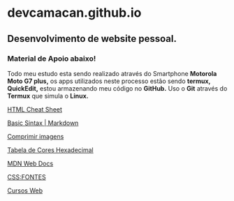 # devcamacan.github.io

## Desenvolvimento de website pessoal.

### Material de Apoio abaixo!

Todo meu estudo esta sendo realizado através
do Smartphone **Motorola Moto G7 plus,**
os apps utilizados neste processo estão sendo **termux,**
**QuickEdit,** estou armazenando meu código no **GitHub.**
Uso o **Git** através do **Termux** que simula o **Linux.**

[HTML Cheat Sheet](https://www.google.com/amp/s/htmlcheatsheet.com/m/)

[Basic Sintax | Markdown](https://www.markdownguide.org/basic-syntax/)

[Comprimir imagens](https://tinypng.com/)

[Tabela de Cores Hexadecimal](https://celke.com.br/artigo/tabela-de-cores-html-nome-hexadecimal-rgb)

[MDN Web Docs](https://developer.mozilla.org/pt-BR/)

[CSS:FONTES](https://www.w3.org/Style/Examples/007/fonts.pt_BR.html)

[Cursos Web](https://www.w3schools.com/)